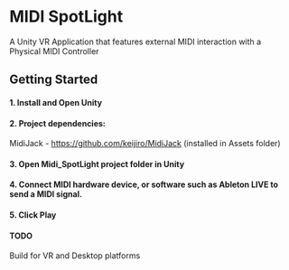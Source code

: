 # MIDI SpotLight
A Unity VR Application that features external MIDI interaction with a Physical MIDI Controller

## Getting Started

#### 1. Install and Open Unity

#### 2. Project dependencies:

MidiJack - https://github.com/keijiro/MidiJack
(installed in Assets folder)

#### 3. Open Midi_SpotLight project folder in Unity

#### 4. Connect MIDI hardware device, or software such as Ableton LIVE to send a MIDI signal.

#### 5. Click Play

#### TODO

Build for VR and Desktop platforms

